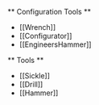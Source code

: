 ** Configuration Tools **
- [[Wrench]]
- [[Configurator]]
- [[EngineersHammer]]

** Tools **
- [[Sickle]]
- [[Drill]]
- [[Hammer]]
